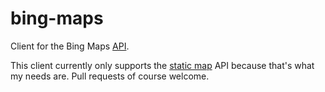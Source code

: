 bing-maps
=========

Client for the Bing Maps [API](http://msdn.microsoft.com/en-us/library/ff701713.aspx).

This client currently only supports the [static map](http://msdn.microsoft.com/en-us/library/ff701724.aspx) API because that's what my needs are.  Pull requests of course welcome.
